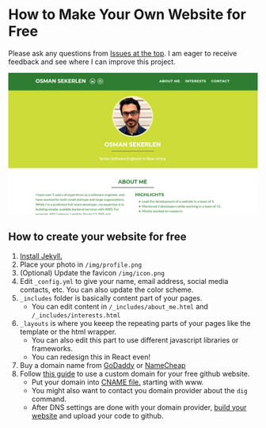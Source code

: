 # How to Make Your Own Website for Free

Please ask any questions from [Issues at the top](https://github.com/pegasuspect/pegasuspect.github.io/issues/new?assignees=pegasuspect&labels=question&template=question.md&title=Question%20Title). I am eager to receive feedback and see where I can improve this project.

[![View an example one-pager.](img/website-screenshot.png)](https://www.osmansekerlen.com/)

## How to create your website for free

1. [Install Jekyll.](https://jekyllrb.com/docs/installation/)
2. Place your photo in `/img/profile.png`
3. (Optional) Update the favicon `/img/icon.png`
4. Edit `_config.yml` to give your name, email address, social media contacts, etc. You can also update the color scheme.
5. `_includes` folder is basically content part of your pages. 
    - You can edit content in `/_includes/about_me.html` and `/_includes/interests.html`
6. `_layouts` is where you keeep the repeating parts of your pages like the template or the html wrapper.
    - You can also edit this part to use different javascript libraries or frameworks.
    - You can redesign this in React even!
7. Buy a domain name from [GoDaddy](https://www.godaddy.com/) or [NameCheap](https://www.namecheap.com/)
8. Follow [this guide](https://docs.github.com/en/pages/configuring-a-custom-domain-for-your-github-pages-site/managing-a-custom-domain-for-your-github-pages-site) to use a custom domain for your free github website.
    - Put your domain into [CNAME file.](./CNAME) starting with www.
    - You might also want to contact you domain provider about the `dig` command.
    - After DNS settings are done with your domain provider, [build your website](https://jekyllrb.com/docs/step-by-step/01-setup/#build) and upload your code to github.

